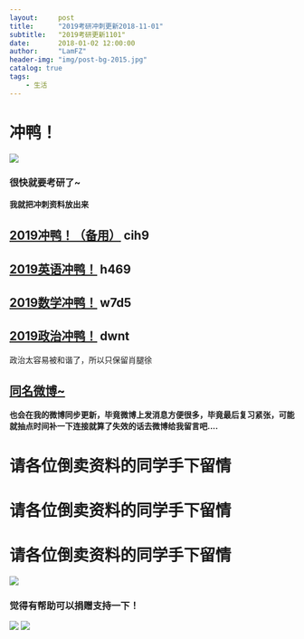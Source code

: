 ```yaml
---
layout:     post
title:      "2019考研冲刺更新2018-11-01"
subtitle:   "2019考研更新1101"
date:       2018-01-02 12:00:00
author:     "LamFZ"
header-img: "img/post-bg-2015.jpg"
catalog: true
tags:
    - 生活
---
```


# 冲鸭！

![](https://timgsa.baidu.com/timg?image&quality=80&size=b9999_10000&sec=1541047268944&di=b30d5b08e776d2f9c911ff9b41361b9a&imgtype=0&src=http%3A%2F%2Fpic.962.net%2Fup%2F2018-7%2F15317028516869413.jpg)

### 很快就要考研了~

**我就把冲刺资料放出来**

## [2019冲鸭！（备用）](https://pan.baidu.com/s/1s66dClHalsoR33RfZ9Hfwg) cih9 
## [2019英语冲鸭！](https://pan.baidu.com/s/1rp3E8HzCPVUHSntWDmu4bw) h469
## [2019数学冲鸭！](https://pan.baidu.com/s/1PRvQmLOoxAWRi96okp8v9g) w7d5 
## [2019政治冲鸭！](https://pan.baidu.com/s/1HbzAj2OHChKm_hu1MR61Ew)  dwnt

政治太容易被和谐了，所以只保留肖腿徐

## [同名微博~](https://weibo.com/u/2948168120)

**也会在我的微博同步更新，毕竟微博上发消息方便很多，毕竟最后复习紧张，可能就抽点时间补一下连接就算了失效的话去微博给我留言吧....**

# 请各位倒卖资料的同学手下留情
# 请各位倒卖资料的同学手下留情
# 请各位倒卖资料的同学手下留情

![](https://imgsa.baidu.com/forum/w%3D580/sign=77cb164db3096b6381195e583c328733/a388b744ebf81a4c2c823dabda2a6059242da658.jpg)

### 觉得有帮助可以捐赠支持一下！

![](http://ww3.sinaimg.cn/large/0060lm7Tly1fnn9mknteij31kg0w3twx.jpg)
![](http://ww4.sinaimg.cn/large/0060lm7Tly1fn0b1zneraj30iz0lj75q.jpg)
